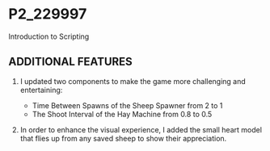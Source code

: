 # P2_229997
Introduction to Scripting

## ADDITIONAL FEATURES

1. I updated two components to make the game more challenging and entertaining:
	- Time Between Spawns of the Sheep Spawner from 2 to 1 
	- The Shoot Interval of the Hay Machine from 0.8 to 0.5
    
2. In order to enhance the visual experience, I added the small heart model that flies up from any saved sheep to show their appreciation.
